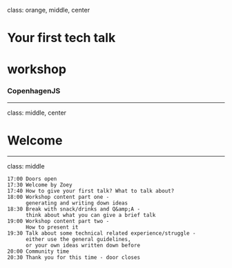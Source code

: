 class: orange, middle, center

# Your first tech talk

# workshop

### CopenhagenJS

---

class: middle, center

# Welcome

---

class: middle

```
17:00 Doors open
17:30 Welcome by Zoey
17:40 How to give your first talk? What to talk about?
18:00 Workshop content part one -
      generating and writing down ideas
18:30 Break with snack/drinks and Q&amp;A -
      think about what you can give a brief talk
19:00 Workshop content part two -
      How to present it
19:30 Talk about some technical related experience/struggle -
      either use the general guidelines,
      or your own ideas written down before
20:00 Community time
20:30 Thank you for this time - door closes
```
